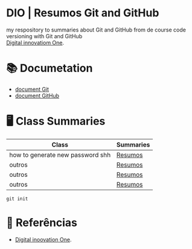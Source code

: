 # DIO |  Resumos Git and GitHub


my respository to summaries about Git and GitHub from de course code versioning with Git and GitHub  
[Digital innovatiom One](https://web.dio.me).

# 📚 Documetation
- [document Git](https://docs.github.com/pt/get-started/start-your-journey/about-github-and-git)
- [document GitHub](https://docs.github.com/pt)

# 🖥 Class Summaries 
 
 | Class|Summaries| 
 | -----|---------| 
 how to generate new password shh | [Resumos](https://docs.github.com/pt/enterprise-cloud@latest/authentication/connecting-to-github-with-ssh/generating-a-new-ssh-key-and-adding-it-to-the-ssh-agent)
 outros | [Resumos]()
  outros | [Resumos]()
   outros | [Resumos]()


```git init ```

# 🔎 Referências
- [Digital inoovation One]().
